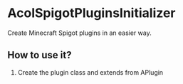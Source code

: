 # AcolSpigotPluginsInitializer

Create Minecraft Spigot plugins in an easier way.

## How to use it?

1. Create the plugin class and extends from APlugin